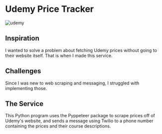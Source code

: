 # Udemy Price Tracker

![udemy](https://github.com/user-attachments/assets/0303a0ef-6397-4dc4-9e1e-426d44d4e748)

## Inspiration

I wanted to solve a problem about fetching Udemy prices without going to their website itself. That is when I made this service.

## Challenges

Since I was new to web scraping and messaging, I struggled with implementing those.

## The Service

This Python program uses the Pyppeteer package to scrape prices off of Udemy's website, and sends a message using Twilio to a phone number containing the prices and their course descriptions.
